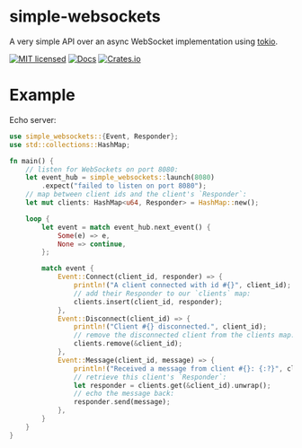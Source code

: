 # simple-websockets

A very simple API over an async WebSocket implementation using [tokio](https://tokio.rs).

[![MIT licensed](https://img.shields.io/badge/license-MIT-blue.svg)](./LICENSE)
[![Docs](https://docs.rs/simple-websockets/badge.svg)](https://docs.rs/simple-websockets)
[![Crates.io](https://img.shields.io/crates/v/simple-websockets.svg)](https://crates.io/crates/simple-websockets)

# Example

Echo server:

```rust
use simple_websockets::{Event, Responder};
use std::collections::HashMap;

fn main() {
    // listen for WebSockets on port 8080:
    let event_hub = simple_websockets::launch(8080)
        .expect("failed to listen on port 8080");
    // map between client ids and the client's `Responder`:
    let mut clients: HashMap<u64, Responder> = HashMap::new();

    loop {
        let event = match event_hub.next_event() {
            Some(e) => e,
            None => continue,
        };

        match event {
            Event::Connect(client_id, responder) => {
                println!("A client connected with id #{}", client_id);
                // add their Responder to our `clients` map:
                clients.insert(client_id, responder);
            },
            Event::Disconnect(client_id) => {
                println!("Client #{} disconnected.", client_id);
                // remove the disconnected client from the clients map:
                clients.remove(&client_id);
            },
            Event::Message(client_id, message) => {
                println!("Received a message from client #{}: {:?}", client_id, message);
                // retrieve this client's `Responder`:
                let responder = clients.get(&client_id).unwrap();
                // echo the message back:
                responder.send(message);
            },
        }
    }
}
```
